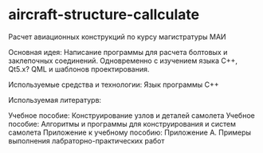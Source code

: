 # aircraft-structure-callculate
Расчет авиационных конструкций по курсу магистратуры МАИ

Основная идея: 
Написание программы для расчета болтовых и заклепочных соединений.
Одновременно с изучением языка C++, Qt5.x? QML и шаблонов проектирования.

Используемые средства и технологии:
Язык программы С++

Используемая литературв:

Учебное пособие: Конструирование узлов и деталей самолета
Учебное пособие: Алгоритмы и программы для конструирования и систем самолета
Приложение к учебному пособию: Приложение А. Примеры выполнения лабраторно-практических работ

